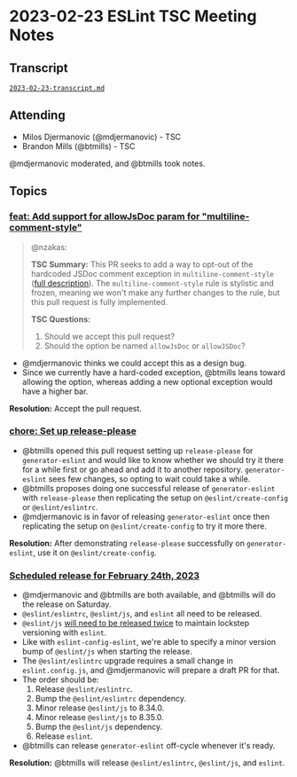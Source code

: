 # 2023-02-23 ESLint TSC Meeting Notes

## Transcript

[`2023-02-23-transcript.md`](2023-02-23-transcript.md)

## Attending

* Milos Djermanovic (@mdjermanovic) - TSC
* Brandon Mills (@btmills) - TSC

@mdjermanovic moderated, and @btmills took notes.

## Topics

### [feat: Add support for allowJsDoc param for "multiline-comment-style"](https://github.com/eslint/eslint/pull/16807)

> @nzakas:
>
> **TSC Summary:** This PR seeks to add a way to opt-out of the hardcoded JSDoc comment exception in `multiline-comment-style` ([full description](https://github.com/eslint/eslint/pull/16807#issuecomment-1417706498)). The `multiline-comment-style` rule is stylistic and frozen, meaning we won't make any further changes to the rule, but this pull request is fully implemented.
>
> **TSC Questions:**
>
> 1. Should we accept this pull request?
> 2. Should the option be named `allowJsDoc` or `allowJSDoc`?

* @mdjermanovic thinks we could accept this as a design bug.
* Since we currently have a hard-coded exception, @btmills leans toward allowing the option, whereas adding a new optional exception would have a higher bar.

**Resolution:** Accept the pull request.

### [chore: Set up release-please](https://github.com/eslint/generator-eslint/pull/144)

* @btmills opened this pull request setting up `release-please` for `generator-eslint` and would like to know whether we should try it there for a while first or go ahead and add it to another repository. `generator-eslint` sees few changes, so opting to wait could take a while.
* @btmills proposes doing one successful release of `generator-eslint` with `release-please` then replicating the setup on `@eslint/create-config` or `@eslint/eslintrc`.
* @mdjermanovic is in favor of releasing `generator-eslint` once then replicating the setup on `@eslint/create-config` to try it more there.

**Resolution:** After demonstrating `release-please` successfully on `generator-eslint`, use it on `@eslint/create-config`.

### [Scheduled release for February 24th, 2023](https://github.com/eslint/eslint/issues/16891)

* @mdjermanovic and @btmills are both available, and @btmills will do the release on Saturday.
* `@eslint/eslintrc`, `@eslint/js`, and `eslint` all need to be released.
* `@eslint/js` [will need to be released twice](https://github.com/eslint/eslint/pull/16844#issuecomment-1439179314) to maintain lockstep versioning with `eslint`.
* Like with `eslint-config-eslint`, we're able to specify a minor version bump of `@eslint/js` when starting the release.
* The `@eslint/eslintrc` upgrade requires a small change in `eslint.config.js`, and @mdjermanovic will prepare a draft PR for that.
* The order should be:
    1. Release `@eslint/eslintrc`.
    2. Bump the `@eslint/eslintrc` dependency.
    3. Minor release `@eslint/js` to 8.34.0.
    4. Minor release `@eslint/js` to 8.35.0.
    5. Bump the `@eslint/js` dependency.
    6. Release `eslint`.
* @btmills can release `generator-eslint` off-cycle whenever it's ready.

**Resolution:** @btmills will release `@eslint/eslintrc`, `@eslint/js`, and `eslint`.
